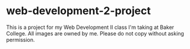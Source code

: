 # web-development-2-project
This is a project for my Web Development II class I'm taking at Baker College. All images are owned by me. Please do not copy without asking permission.
